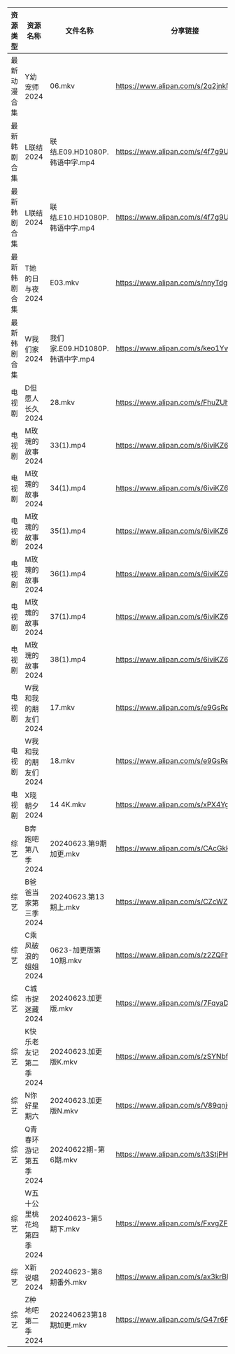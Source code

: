 | 资源类型   | 资源名称            | 文件名称                     | 分享链接                                 | 更新时间                |
| ------ | --------------- | ------------------------ | ------------------------------------ | ------------------- |
| 最新动漫合集 | Y幼宠师2024        | 06.mkv                   | https://www.alipan.com/s/2q2jnkNLjYE | 2024-06-23 12:10:00 |
| 最新韩剧合集 | L联结2024         | 联结.E09.HD1080P.韩语中字.mp4  | https://www.alipan.com/s/4f7g9UiAEUn | 2024-06-23 16:09:33 |
| 最新韩剧合集 | L联结2024         | 联结.E10.HD1080P.韩语中字.mp4  | https://www.alipan.com/s/4f7g9UiAEUn | 2024-06-23 16:09:32 |
| 最新韩剧合集 | T她的日与夜2024      | E03.mkv                  | https://www.alipan.com/s/nnyTdgGkMzK | 2024-06-23 00:09:48 |
| 最新韩剧合集 | W我们家2024        | 我们家.E09.HD1080P.韩语中字.mp4 | https://www.alipan.com/s/keo1YwSJiuD | 2024-06-23 16:09:58 |
| 电视剧    | D但愿人长久2024      | 28.mkv                   | https://www.alipan.com/s/FhuZUhrsRyc | 2024-06-23 00:05:11 |
| 电视剧    | M玫瑰的故事2024      | 33(1).mp4                | https://www.alipan.com/s/6iviKZ6AX5y | 2024-06-23 00:06:09 |
| 电视剧    | M玫瑰的故事2024      | 34(1).mp4                | https://www.alipan.com/s/6iviKZ6AX5y | 2024-06-23 00:06:08 |
| 电视剧    | M玫瑰的故事2024      | 35(1).mp4                | https://www.alipan.com/s/6iviKZ6AX5y | 2024-06-23 00:06:08 |
| 电视剧    | M玫瑰的故事2024      | 36(1).mp4                | https://www.alipan.com/s/6iviKZ6AX5y | 2024-06-23 00:06:08 |
| 电视剧    | M玫瑰的故事2024      | 37(1).mp4                | https://www.alipan.com/s/6iviKZ6AX5y | 2024-06-23 00:06:07 |
| 电视剧    | M玫瑰的故事2024      | 38(1).mp4                | https://www.alipan.com/s/6iviKZ6AX5y | 2024-06-23 00:06:07 |
| 电视剧    | W我和我的朋友们2024    | 17.mkv                   | https://www.alipan.com/s/e9GsReG5oro | 2024-06-23 14:06:51 |
| 电视剧    | W我和我的朋友们2024    | 18.mkv                   | https://www.alipan.com/s/e9GsReG5oro | 2024-06-23 14:06:50 |
| 电视剧    | X晓朝夕2024        | 14 4K.mkv                | https://www.alipan.com/s/xPX4YgDfFos | 2024-06-23 14:07:07 |
| 综艺     | B奔跑吧第八季2024     | 20240623.第9期加更.mkv       | https://www.alipan.com/s/CAcGkk8vZXT | 2024-06-23 14:07:12 |
| 综艺     | B爸爸当家第三季2024    | 20240623.第13期上.mkv       | https://www.alipan.com/s/CZcWZGAe35k | 2024-06-23 14:07:15 |
| 综艺     | C乘风破浪的姐姐2024    | 0623-加更版第10期.mkv         | https://www.alipan.com/s/z2ZQFhKX5nR | 2024-06-23 14:07:23 |
| 综艺     | C城市捉迷藏2024      | 20240623.加更版.mkv         | https://www.alipan.com/s/7FqyaDLUvoi | 2024-06-23 14:07:25 |
| 综艺     | K快乐老友记第二季2024   | 20240623.加更版K.mkv        | https://www.alipan.com/s/zSYNbf4cpYQ | 2024-06-23 14:07:53 |
| 综艺     | N你好星期六          | 20240623.加更版N.mkv        | https://www.alipan.com/s/V89qnjC6T3z | 2024-06-23 14:08:09 |
| 综艺     | Q青春环游记第五季2024   | 20240622期-第6期.mkv        | https://www.alipan.com/s/t3StjPH9G3k | 2024-06-23 00:08:21 |
| 综艺     | W五十公里桃花坞第四季2024 | 20240623-第5期下.mkv        | https://www.alipan.com/s/FxvgZFoirza | 2024-06-23 14:08:28 |
| 综艺     | X新说唱2024        | 20240623-第8期番外.mkv       | https://www.alipan.com/s/ax3krBHPWuN | 2024-06-23 14:08:37 |
| 综艺     | Z种地吧第二季2024     | 202240623第18期加更.mkv      | https://www.alipan.com/s/G47r6Pn4GFV | 2024-06-23 14:08:42 |
